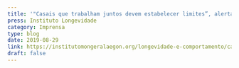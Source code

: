 ```yaml
---
title: '"Casais que trabalham juntos devem estabelecer limites”, alertam especialistas'
press: Instituto Longevidade
category: Imprensa
type: blog
date: 2019-08-29
link: https://institutomongeralaegon.org/longevidade-e-comportamento/casais-que-trabalham-juntos
draft: false
---
```

